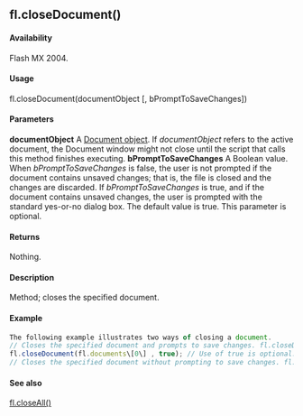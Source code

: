 ## fl.closeDocument()

#### Availability

Flash MX 2004.

#### Usage

fl.closeDocument(documentObject \[, bPromptToSaveChanges\])

#### Parameters

**documentObject** A [Document object](#!wielmic/developers-animatesdk-docs/test/Document_object/document_summary.md). If *documentObject* refers to the active document, the Document window might not close until the script that calls this method finishes executing.
**bPromptToSaveChanges** A Boolean value. When *bPromptToSaveChanges* is false, the user is not prompted if the document contains unsaved changes; that is, the file is closed and the changes are discarded. If *bPromptToSaveChanges* is true, and if the document contains unsaved changes, the user is prompted with the standard yes-or-no dialog box. The default value is true. This parameter is optional.

#### Returns

Nothing.

#### Description

Method; closes the specified document.

#### Example

```javascript
The following example illustrates two ways of closing a document.
// Closes the specified document and prompts to save changes. fl.closeDocument(fl.documents\[0\]);
fl.closeDocument(fl.documents\[0\] , true); // Use of true is optional.
// Closes the specified document without prompting to save changes. fl.closeDocument(fl.documents\[0\], false);

```
#### See also

[fl.closeAll()](#!wielmic/developers-animatesdk-docs/test/flash_object_(fl)/fl7.md)
